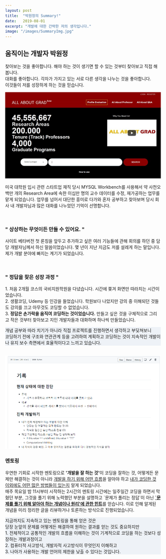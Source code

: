 ```yaml
---
layout: post
title:  "박원정의 Summary!"
date:   2019-08-01
excerpt: "개발에 대한 간략한 저의 생각입니다."
image: "/images/SummaryImg.jpg"
---
```


## 움직이는 개발자 박원정
<p>찾아보는 것을 좋아합니다. 해야 하는 것이 생기면 할 수 있는 것부터 찾아보고 직접 해봅니다.<br />
                     대화를 좋아합니다. 각자가 가지고 있는 서로 다른 생각을 나누는 것을 좋아합니다.<br />
                    이것들이 저를 성장하게 하는 것을 믿습니다.</p>

<a href="#" class="image main"><img src="/images/AAG_park.jpg" alt="" /></a>
<p>미국 대학원 입시 관련 스타트업 재직 당시 MYSQL Workbench를 사용해서 약 사천오백만 개의 Research Area에 속한 이십만 명의 교수 데이터를 수정, 재가공하는 업무를 맡게 되었습니다.
업무를 넘어서 대단한 흥미로 다가와 혼자 공부하고 찾아보며 당시 회사 내 개발자님과 많은 대화를 나누었던 기억이 선명합니다.
</p>
<br />

### " 상상하는 무엇이든 만들 수 있어요. "

<p> 사이트 베타버전 첫 론칭을 앞두고 추가하고 싶은 여러 기능들에 관해 회의를 하던 중 담당 개발자님께서 하신 말씀이었습니다.
몇 년이 지난 지금도 저를 설레게 하는 말입니다. 제가 개발 분야에 빠지는 계기가 되었습니다.<br />
</p> <br />

### " 정답을 찾은 성장 과정 "

<p>
1. 처음 2개월 코스의 국비지원학원을 다녔습니다. 시간에 쫒겨 화면만 따라치는 시간이었습니다.<br />
2. 생활코딩, Udemy 등 인강을 들었습니다. 학원보다 나았지만 강의 중 이해되던 것들도 강의를 끄고 아무것도 코딩할 수 없었습니다. <br />
3. <strong>정답은 손가락을 움직여 코딩하는 것이었습니다.</strong> 만들고 싶은 것을 구체적으로 그리고 작은 것부터 찾아보고 지인 개발자들과 대화하며 하나씩 만들었습니다.
<p style="background-color: rgb(238, 242, 247);">개념 공부와 따라 치기가 아니라 직접 프로젝트를 진행하면서 생각하고 부딪쳐보니<br />
코딩하기 전에 구조와 연관관계 등을 고려하여 계획하고 코딩하는 것이 지속적인 개발이나 유지 보수 측면에서 효율적이다고 느끼고 있습니다.</p>
<br />
<a href="#" class="image main"><img src="/images/mentoring.png" alt="" /></a>
<br />

<h3> 멘토링 </h3>

<p>우연한 기회로 시작한 멘토링으로 <b>'개발을 잘 하는 것'</b>이 코딩을 잘하는 것, 어떻게든 문제만 해결하는 것이 아니라
<u>개발을 하기 위해 어떤 흐름</u>을 알아야 하고 <u>내가 코딩한 것 이외에도 어떤 많은 방법들이 있는지</u> 알게 되었습니다.<br />
매주 목요일 밤 11시부터 시작하는 2시간의 멘토링 시간에는 일주일간 코딩을 하면서 막혔던 부분, 그것을 풀기 위해 노력했던 부분을 설명하고
`문제가 풀리는 정답`이 아닌 <b><u>`문제를 풀기 위해 알아야 하는 개념이나 원리'에 관한 힌트</u></b>를 얻습니다.
이로 인해 알게된 개념을 미리 정리한 글을 리뷰하거나 토론하는 방식으로 진행되었습니다.<br />
<p style="background-color: rgb(238, 242, 247) ;">
지금까지도 지속하고 있는 멘토링을 통해 얻은 것은 <br />당장 눈앞의 문제를 어떻게든 해결하여 원하는 결과를 얻는 것도 중요하지만<br />
1. 전체적이고 공통적인 개발의 흐름을 이해하는 것이 기계적으로 코딩을 하는 것보다 성장하는 개발과정이고<br />
2. 컴퓨터적 사고방식, 개발자적 사고방식이 무엇인지 이해하고<br />
3. 나아가 사용하는 개발 언어의 제한을 낮출 수 있다는 것입니다.<br />
</p>
</p>
